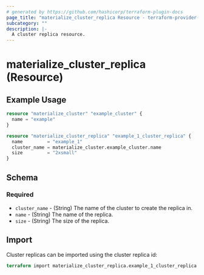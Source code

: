 ```yaml
---
# generated by https://github.com/hashicorp/terraform-plugin-docs
page_title: "materialize_cluster_replica Resource - terraform-provider-materialize"
subcategory: ""
description: |-
  A cluster replica resource.
---
```


# materialize_cluster_replica (Resource)


## Example Usage

```terraform
resource "materialize_cluster" "example_cluster" {
  name = "example"
}

resource "materialize_cluster_replica" "example_1_cluster_replica" {
  name         = "example_1"
  cluster_name = materialize_cluster.example_cluster.name
  size         = "2xsmall"
}
```

## Schema

### Required

- `cluster_name` - (String) The name of the cluster to create the replica in.
- `name` - (String) The name of the replica.
- `size` - (String) The size of the replica.

## Import

Cluster replicas can be imported using the cluster replica id:

```terraform
terraform import materialize_cluster_replica.example_1_cluster_replica <cluster_replica_id>
```
